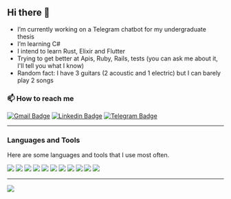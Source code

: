 <div align='left'>

<h2>Hi there 👋</h2>

- I’m currently working on a Telegram chatbot for my undergraduate thesis
- I’m learning C#
- I intend to learn Rust, Elixir and Flutter
- Trying to get better at Apis, Ruby, Rails, tests (you can ask me about it, I'll tell you what I know)
- Random fact: I have 3 guitars (2 acoustic and 1 electric) but I can barely play 2 songs

<h3>📫 How to reach me</h3>

[![Gmail Badge](https://img.shields.io/badge/-julianoaugusto22@gmail.com-red?style=flat-circle&logo=Gmail&logoColor=white&link=mailto:julianoaugusto22@gmail.com)](mailto:julianoaugusto22@gmail.com)
[![Linkedin Badge](https://img.shields.io/badge/-Juliano%20Marques-blue?style=flat-circle&logo=Linkedin&logoColor=white&link=https://www.linkedin.com/in/julianoagm/)](https://www.linkedin.com/in/julianoagm/)
[![Telegram Badge](https://img.shields.io/badge/JulianoGM-white?style=flat-circle&logo=Telegram&logoColor=white&link=https://t.me/JulianoGM)](https://t.me/JulianoGM)

___
<h3>Languages and Tools</h3>


Here are some languages ​​and tools that I use most often.

<img src='https://img.shields.io/badge/Ruby-CC342D?logo=ruby&logoColor=white'>
<img src='https://img.shields.io/badge/Rails-CC0000?logo=ruby-on-rails&logoColor=white'>
<img src='https://img.shields.io/badge/HTML5-E34F26?logo=html5&logoColor=white'>
<img src='https://img.shields.io/badge/CSS3-1572B6?logo=css3&logoColor=white'>
<img src='https://img.shields.io/badge/Git-E34F26?logo=git&logoColor=white'>
<img src='https://img.shields.io/badge/Linux-E34F26?logo=linux&logoColor=black'>
<img src='https://img.shields.io/badge/PostgreSQL-316192?logo=postgresql&logoColor=white'>
<img src='https://img.shields.io/badge/JavaScript-F7DF1E?logo=javascript&logoColor=black'>
<img src='https://img.shields.io/badge/Bootstrap-563D7C?logo=bootstrap&logoColor=white'>
<!--<img src='https://img.shields.io/badge/Java-ED8B00?logo=java&logoColor=white'>-->
<!--<img src="https://img.shields.io/badge/Cucumber-%2323D96C.svg?logo=cucumber&logoColor=white">-->
<img src='https://img.shields.io/badge/Selenium-43B02A?logo=Selenium&logoColor=white'>
<!--<img src='https://img.shields.io/badge/C-00599C?logo=c&logoColor=white'>-->
<!--<img src='https://img.shields.io/badge/C%2B%2B-00599C?logo=c%2B%2B&logoColor=white'>-->
<!--<img src='https://img.shields.io/badge/Python-3776AB?logo=python&logoColor=white'>-->
<!--<img src='https://img.shields.io/badge/MySQL-00000F?logo=mysql&logoColor=white'>-->
<img src='https://img.shields.io/badge/Rabbitmq-%23FF6600.svg?&logo=rabbitmq&logoColor=white'>
<!--<img src='https://img.shields.io/badge/VSCode-0078D4?logo=visual%20studio%20code&logoColor=white'>-->
<!--<img src='https://img.shields.io/badge/Eclipse-2C2255?logo=eclipse&logoColor=white'>-->

___
<p><img src="https://github-readme-stats.vercel.app/api?username=julianogm&theme=github_dark">
</p>

</div>
